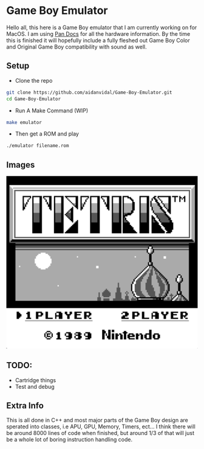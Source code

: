 # Game Boy Emulator

Hello all, this here is a Game Boy emulator that I am currently working on for MacOS. I am using [Pan Docs](https://gbdev.io/pandocs/Memory_Map.html) for all the hardware information.
By the time this is finished it will hopefully include a fully fleshed out Game Boy Color and Original Game Boy compatibility with sound as well.


## Setup
- Clone the repo
```bash
git clone https://github.com/aidanvidal/Game-Boy-Emulator.git
cd Game-Boy-Emulator
```
- Run A Make Command (WIP)
```bash
make emulator
```
- Then get a ROM and play
``` bash
./emulator filename.rom
```

## Images

![Tetris Screenshot](images/tetris.png)

## TODO:
-   Cartridge things
-   Test and debug

## Extra Info

This is all done in C++ and most major parts of the Game Boy design are sperated into classes, i.e APU, GPU, Memory, Timers, ect...
I think there will be around 8000 lines of code when finished, but around 1/3 of that will just be a whole lot of boring instruction handling code.

